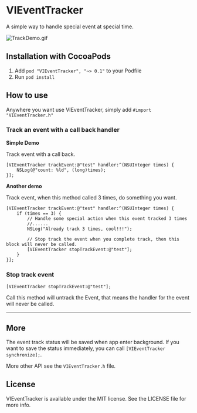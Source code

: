 # VIEventTracker

A simple way to handle special event at special time.

![TrackDemo.gif](http://i.imgur.com/pqtHBYJ.gif)

## Installation with CocoaPods

1. Add ``pod "VIEventTracker", "~> 0.1"`` to your Podfile
2. Run `pod install`

## How to use

Anywhere you want use VIEventTracker, simply add ``#import "VIEventTracker.h"``

### Track an event with a call back handler

**Simple Demo**

Track event with a call back.

```Objc
[VIEventTracker trackEvent:@"test" handler:^(NSUInteger times) {
    NSLog(@"count: %ld", (long)times);
}];
```

**Another demo**

Track event, when this method called 3 times, do something you want.

```Objc
[VIEventTracker trackEvent:@"test" handler:^(NSUInteger times) {
    if (times == 3) {
        // Handle some special action when this event tracked 3 times
        //......
        NSLog("Already track 3 times, cool!!!");

        // Stop track the event when you complete track, then this block will never be called.
        [VIEventTracker stopTrackEvent:@"test"];
    }
}];
```

### Stop track event

```Objc
[VIEventTracker stopTrackEvent:@"test"];
```

Call this method will untrack the Event, that means the handler for the event will never be called.

---

## More

The event track status will be saved when app enter background. If you want to save the status immediately, you can call ``[VIEventTracker synchronize];``.

More other API see the ``VIEventTracker.h`` file.

## License

VIEventTracker is available under the MIT license. See the LICENSE file for more info.


